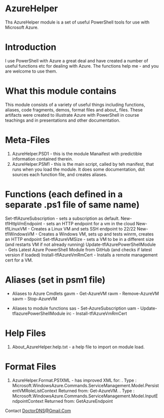 
# AzureHelper
Ths AzureHelper module is a set of useful PowerShell tools for use with Microsoft Azure.

# Introduction
I use PowerShell with Azure a great deal and have created a number of useful functions etc for dealing with Azure. 
The functions help me - and you are welcome to use them. 

# What this module contains
This module consists of a variety of useful things including functions, aliases, code fragments, 
demos, format files and about_ files. These artifacts were created to illustrate Azure with PowerShell 
in course teachings and in presentations and other documentation. 

# Meta-Files
1. AzureHelper.PSD1 - this is the module Manaifest with predictible information contained therein.
2. AzureHelper.PSM1 - this is the main script, called by teh manifest, that runs when you load the module. It does some documentation, dot sources each function file, and creates aliases.

# Functions (each defined in a separate .ps1 file of same name)
Set-tflAzureSubscription        - sets a subscription as default.
New-tflHttpVmEndpoint           - sets an HTTP endpoint for a vm in the cloud
New-tflLinuxVM                  - Creates a Linux VM and sets SSH endpoint to 22/22
New-tflWindowsVM                - Creates a Windows VM, sets up and tests winrm,
                                  creates an HTTP endpoint
Set-tflAzureVMSize              - sets a VM to be in a different size (and restarts VM if not already running)
Update-tflAzurePowerShellModule - Gets Latest Azure PowerShell Module from GitHub (and checks if latest version if loaded)
Install-tflAzureVmRmCert        - Installs a remote management cert for a VM.


# Aliases (set in psm1 file)
* Aliases to Azure Cmdlets
gavm - Get-AzureVM
ravm - Remove-AzureVM
savm - Stop-AzureVM

* Aliases to module functions
sas  - Set-AzureSubscription
uam  - Update-tflazurePowerShellModule
irc  - Install-tflAzureVmRmCert

# Help Files
1. About_AzureHelper.help.txt - a help file to import on module load.

# Format Files
1. AzureHelper.Format.PS1XML - has improved XML for:
  . Type         : Microsoft.WindowsAzure.Commands.ServiceManagement.Model.PersistentVMRoleListContext
    Returned from: Get-AzureVM.
  . Type         : Microsoft.WindowsAzure.Commands.ServiceManagement.Model.InputEndpointContext
    Returned from: GetAzureEndpoint

Contact
DoctorDNS@Gmail.Com
